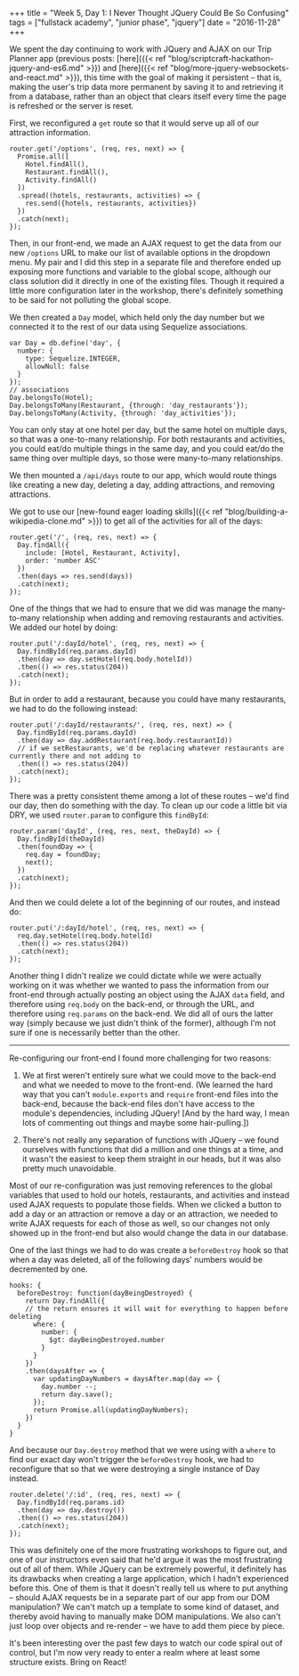 +++
title = "Week 5, Day 1: I Never Thought JQuery Could Be So Confusing"
tags = ["fullstack academy", "junior phase", "jquery"]
date = "2016-11-28"
+++

We spent the day continuing to work with JQuery and AJAX on our Trip Planner app (previous posts: [here]({{< ref "blog/scriptcraft-hackathon-jquery-and-es6.md" >}}) and [here]({{< ref "blog/more-jquery-websockets-and-react.md" >}}), this time with the goal of making it persistent – that is, making the user's trip data more permanent by saving it to and retrieving it from a database, rather than an object that clears itself every time the page is refreshed or the server is reset.

First, we reconfigured a `get` route so that it would serve up all of our attraction information.

```
router.get('/options', (req, res, next) => {
  Promise.all([
    Hotel.findAll(),
    Restaurant.findAll(),
    Activity.findAll()
  ])
  .spread((hotels, restaurants, activities) => {
    res.send({hotels, restaurants, activities})
  })
  .catch(next);
});
```

Then, in our front-end, we made an AJAX request to get the data from our new `/options` URL to make our list of available options in the dropdown menu. My pair and I did this step in a separate file and therefore ended up exposing more functions and variable to the global scope, although our class solution did it directly in one of the existing files. Though it required a little more configuration later in the workshop, there's definitely something to be said for not polluting the global scope.

We then created a `Day` model, which held only the day number but we connected it to the rest of our data using Sequelize associations.

```
var Day = db.define('day', {
  number: {
    type: Sequelize.INTEGER,
    allowNull: false
  }
});
// associations
Day.belongsTo(Hotel);
Day.belongsToMany(Restaurant, {through: 'day_restaurants'});
Day.belongsToMany(Activity, {through: 'day_activities'});
```

You can only stay at one hotel per day, but the same hotel on multiple days, so that was a one-to-many relationship. For both restaurants and activities, you could eat/do multiple things in the same day, and you could eat/do the same thing over multiple days, so those were many-to-many relationships.

We then mounted a `/api/days` route to our app, which would route things like creating a new day, deleting a day, adding attractions, and removing attractions.

We got to use our [new-found eager loading skills]({{< ref "blog/building-a-wikipedia-clone.md" >}}) to get all of the activities for all of the days:

```
router.get('/', (req, res, next) => {
  Day.findAll({
    include: [Hotel, Restaurant, Activity],
    order: 'number ASC'
  })
  .then(days => res.send(days))
  .catch(next);
});
```

One of the things that we had to ensure that we did was manage the many-to-many relationship when adding and removing restaurants and activities. We added our hotel by doing:

```
router.put('/:dayId/hotel', (req, res, next) => {
  Day.findById(req.params.dayId)
  .then(day => day.setHotel(req.body.hotelId))
  .then(() => res.status(204))
  .catch(next);
});
```

But in order to add a restaurant, because you could have many restaurants, we had to do the following instead:

```
router.put('/:dayId/restaurants/', (req, res, next) => {
  Day.findById(req.params.dayId)
  .then(day => day.addRestaurant(req.body.restaurantId))
  // if we setRestaurants, we'd be replacing whatever restaurants are currently there and not adding to
  .then(() => res.status(204))
  .catch(next);
});
```

There was a pretty consistent theme among a lot of these routes – we'd find our day, then do something with the day. To clean up our code a little bit via DRY, we used `router.param` to configure this `findById`:

```
router.param('dayId', (req, res, next, theDayId) => {
  Day.findById(theDayId)
  .then(foundDay => {
    req.day = foundDay;
    next();
  })
  .catch(next);
});
```

And then we could delete a lot of the beginning of our routes, and instead do:

```
router.put('/:dayId/hotel', (req, res, next) => {
  req.day.setHotel(req.body.hotelId)
  .then(() => res.status(204))
  .catch(next);
});
```

Another thing I didn't realize we could dictate while we were actually working on it was whether we wanted to pass the information from our front-end through actually posting an object using the AJAX `data` field, and therefore using `req.body` on the back-end, or through the URL, and therefore using `req.params` on the back-end. We did all of ours the latter way (simply because we just didn't think of the former), although I'm not sure if one is necessarily better than the other.

---

Re-configuring our front-end I found more challenging for two reasons:

1. We at first weren't entirely sure what we could move to the back-end and what we needed to move to the front-end. (We learned the hard way that you can't `module.exports` and `require` front-end files into the back-end, because the back-end files don't have access to the module's dependencies, including JQuery! [And by the hard way, I mean lots of commenting out things and maybe some hair-pulling.])

2. There's not really any separation of functions with JQuery – we found ourselves with functions that did a million and one things at a time, and it wasn't the easiest to keep them straight in our heads, but it was also pretty much unavoidable.

Most of our re-configuration was just removing references to the global variables that used to hold our hotels, restaurants, and activities and instead used AJAX requests to populate those fields. When we clicked a button to add a day or an attraction or remove a day or an attraction, we needed to write AJAX requests for each of those as well, so our changes not only showed up in the front-end but also would change the data in our database.

One of the last things we had to do was create a `beforeDestroy` hook so that when a day was deleted, all of the following days' numbers would be decremented by one.

```
hooks: {
  beforeDestroy: function(dayBeingDestroyed) {
    return Day.findAll({
    // the return ensures it will wait for everything to happen before deleting
      where: {
        number: {
          $gt: dayBeingDestroyed.number
        }
      }
    })
    .then(daysAfter => {
      var updatingDayNumbers = daysAfter.map(day => {
        day.number --;
        return day.save();
      });
      return Promise.all(updatingDayNumbers);
    })
  }
}
```

And because our `Day.destroy` method that we were using with a `where` to find our exact day won't trigger the `beforeDestroy` hook, we had to reconfigure that so that we were destroying a single instance of Day instead.

```
router.delete('/:id', (req, res, next) => {
  Day.findById(req.params.id)
  .then(day => day.destroy())
  .then(() => res.status(204))
  .catch(next);
});
```

This was definitely one of the more frustrating workshops to figure out, and one of our instructors even said that he'd argue it was the most frustrating out of all of them. While JQuery can be extremely powerful, it definitely has its drawbacks when creating a large application, which I hadn't experienced before this. One of them is that it doesn't really tell us where to put anything – should AJAX requests be in a separate part of our app from our DOM manipulation? We can't match up a template to some kind of dataset, and thereby avoid having to manually make DOM manipulations. We also can't just loop over objects and re-render – we have to add them piece by piece.

It's been interesting over the past few days to watch our code spiral out of control, but I'm now very ready to enter a realm where at least some structure exists. Bring on React!
